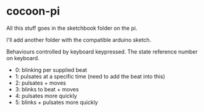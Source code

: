 # cocoon-pi

All this stuff goes in the sketchbook folder on the pi. 

I'll add another folder with the compatible arduino sketch.

Behaviours controlled by keyboard keypressed. The state reference number on keyboard. 

* 0: blinking per supplied beat
* 1: pulsates at a specific time (need to add the beat into this)
* 2: pulsates + moves
* 3: blinks to beat + moves
* 4: pulsates more quickly
* 5: blinks + pulsates more quickly